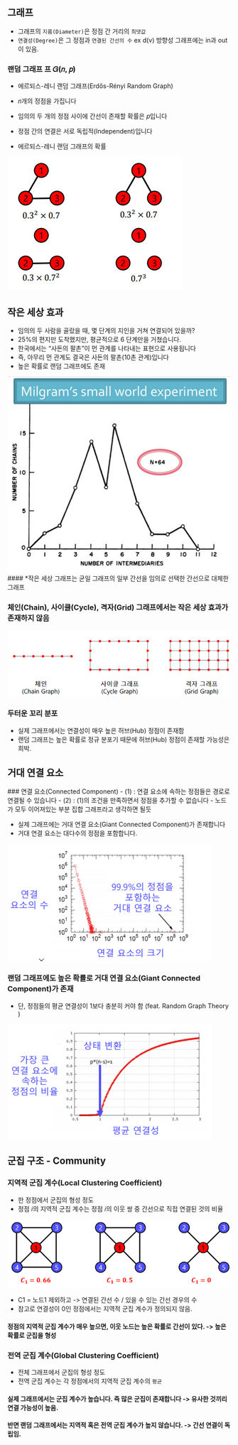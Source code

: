 ## 그래프
- 그래프의 `지름(Diameter)`은  정점 간 거리의 `최댓값`
- `연결성(Degree)`은  그 정점과 `연결된 간선의 수` ex d(v)  방향성 그래프에는 in과 out이 있음.

### 랜덤 그래프 프 𝐺(𝑛, 𝑝)
- 에르되스-레니 랜덤 그래프(Erdős-Rényi Random Graph)
- 𝑛개의 정점을 가집니다
- 임의의 두 개의 정점 사이에 간선이 존재할 확률은 𝑝입니다
- 정점 간의 연결은 서로 독립적(Independent)입니다

- 에르되스-레니 랜덤 그래프의 확률
<img src=image/erdos.png>

## 작은 세상 효과
- 임의의 두 사람을 골랐을 때, 몇 단계의 지인을 거쳐 연결되어 있을까?
- 25%의 편지만 도착했지만, 평균적으로 6 단계만을 거쳤습니다.
- 한국에서는 “사돈의 팔촌”이 먼 관계를 나타내는 표현으로 사용됩니다
- 즉, 아무리 먼 관계도 결국은 사돈의 팔촌(10촌 관계)입니다
- 높은 확률로 랜덤 그래프에도 존재
<img src=image/smallworld.png>
#### *작은 세상 그래프는 균일 그래프의 일부 간선을 임의로 선택한 간선으로 대체한 그래프
 
### 체인(Chain), 사이클(Cycle), 격자(Grid) 그래프에서는 작은 세상 효과가 존재하지 않음
<img src=image/nosmall.PNG>

### 두터운 꼬리 분포
- 실제 그래프에서는 연결성이 매우 높은 허브(Hub) 정점이 존재함
- 랜덤 그래프는  높은 확률로 정규 분포기 때문에 허브(Hub) 정점이 존재할 가능성은 희박.

## 거대 연결 요소

<p>
### 연결 요소(Connected Component)
- (1) : 연결 요소에 속하는 정점들은 경로로 연결될 수 있습니다
- (2) : (1)의 조건을 만족하면서 정점을 추가할 수 없습니다
- 노드가 모두 이어져있는 부분 집합 그래프라고 생각하면 될듯
</p>

- 실제 그래프에는 거대 연결 요소(Giant Connected Component)가 존재합니다
- 거대 연결 요소는 대다수의 정점을 포함합니다.
<img src=image/big.PNG>
 
### 랜덤 그래프에도 높은 확률로 거대 연결 요소(Giant Connected Component)가 존재 
- 단, 정점들의 평균 연결성이 1보다 충분히 커야 함  (feat. Random Graph Theory )
<img src=image/randbig.PNG>

## 군집 구조 - Community

### 지역적 군집 계수(Local Clustering Coefficient)
- 한 정점에서 군집의 형성 정도
- 정점 𝑖의 지역적 군집 계수는 정점 𝑖의 이웃 쌍 중 간선으로 직접 연결된 것의 비율
<img src=image/comm.PNG>
 
- C1 = 노드1 제외하고 -> 연결된 간선 수 / 있을 수 있는 간선 경우의 수 
- 참고로 연결성이 0인 정점에서는 지역적 군집 계수가 정의되지 않음.
#### 정점의 지역적 군집 계수가 매우 높으면, 이웃 노드는 높은 확률로 간선이 있다. -> 높은 확률로 군집을 형성

### 전역 군집 계수(Global Clustering Coefficient)
- 전체 그래프에서 군집의 형성 정도
- 전역 군집 계수는 각 정점에서의 지역적 군집 계수의 `평균`

#### 실제 그래프에서는 군집 계수가 높습니다. 즉 많은 군집이 존재합니다 -> 유사한 것끼리 연결 가능성이 높음.
#### 반면 랜덤 그래프에서는 지역적 혹은 전역 군집 계수가 높지 않습니다. -> 간선 연결이 독립임.
